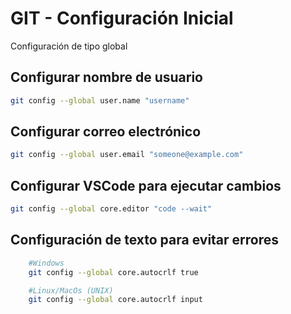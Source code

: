 # GIT - Configuración Inicial
Configuración de tipo global

## Configurar nombre de usuario
```bash
git config --global user.name "username"
```

## Configurar correo electrónico
```bash
git config --global user.email "someone@example.com"
```

## Configurar VSCode para ejecutar cambios
```bash
git config --global core.editor "code --wait"
```

## Configuración de texto para evitar errores
```bash
    #Windows
    git config --global core.autocrlf true

    #Linux/MacOs (UNIX)
    git config --global core.autocrlf input 
```